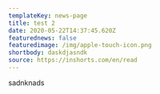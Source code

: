 ```yaml
---
templateKey: news-page
title: test 2
date: 2020-05-22T14:37:45.620Z
featurednews: false
featuredimage: /img/apple-touch-icon.png
shortbody: daskdjasndk
source: https://inshorts.com/en/read
---
```

sadnknads